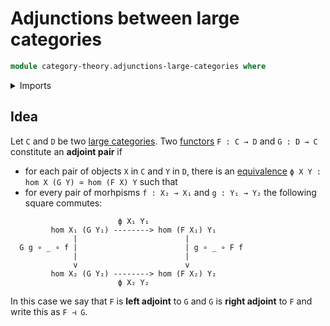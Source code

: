 # Adjunctions between large categories

```agda
module category-theory.adjunctions-large-categories where
```

<details><summary>Imports</summary>

```agda

```

</details>

## Idea

Let `C` and `D` be two
[large categories](category-theory.large-categories.md). Two
[functors](category-theory.functors-large-categories.md) `F : C → D` and
`G : D → C` constitute an **adjoint pair** if

- for each pair of objects `X` in `C` and `Y` in `D`, there is an
  [equivalence](foundation-core.equivalences.md)
  `ϕ X Y : hom X (G Y) ≃ hom (F X) Y` such that
- for every pair of morhpisms `f : X₂ → X₁` and `g : Y₁ → Y₂` the following
  square commutes:

```text
                        ϕ X₁ Y₁
         hom X₁ (G Y₁) --------> hom (F X₁) Y₁
              |                        |
  G g ∘ _ ∘ f |                        | g ∘ _ ∘ F f
              |                        |
              v                        v
         hom X₂ (G Y₂) --------> hom (F X₂) Y₂
                        ϕ X₂ Y₂
```

In this case we say that `F` is **left adjoint** to `G` and `G` is **right
adjoint** to `F` and write this as `F ⊣ G`.
